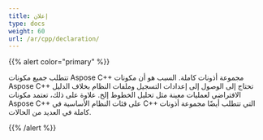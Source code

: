 ```yaml
---
title: إعلان
type: docs
weight: 60
url: /ar/cpp/declaration/
---
```


{{% alert color="primary" %}} 

تتطلب جميع مكونات Aspose C++ مجموعة أذونات كاملة. السبب هو أن مكونات Aspose C++ تحتاج إلى الوصول إلى إعدادات التسجيل وملفات النظام بخلاف الدليل الافتراضي لعمليات معينة مثل تحليل الخطوط إلخ. علاوة على ذلك، تعتمد مكونات Aspose C++ على فئات النظام الأساسية في C++ التي تتطلب أيضًا مجموعة أذونات كاملة في العديد من الحالات. 

{{% /alert %}}